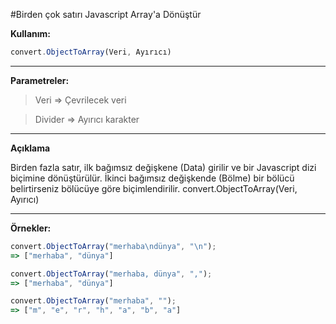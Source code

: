 #Birden çok satırı Javascript Array'a Dönüştür

**Kullanım:**
```javascript
convert.ObjectToArray(Veri, Ayırıcı)
```
----------


**Parametreler:**
> Veri => Çevrilecek veri

> Divider => Ayırıcı karakter


----------


**Açıklama**

 Birden fazla satır, ilk bağımsız değişkene (Data) girilir ve bir Javascript dizi biçimine dönüştürülür.
İkinci bağımsız değişkende (Bölme) bir bölücü belirtirseniz bölücüye göre biçimlendirilir.
convert.ObjectToArray(Veri, Ayırıcı)

----------

**Örnekler:**

```javascript
convert.ObjectToArray("merhaba\ndünya", "\n");
=> ["merhaba", "dünya"] 

convert.ObjectToArray("merhaba, dünya", ",");
=> ["merhaba", "dünya"] 

convert.ObjectToArray("merhaba", "");
=> ["m", "e", "r", "h", "a", "b", "a"] 
```
